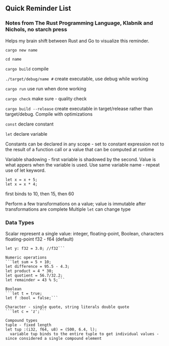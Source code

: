 ## Quick Reminder List
### Notes from The Rust Programming Language, Klabnik and Nichols, no starch press

Helps my brain shift between Rust and Go to visualize this reminder.

`cargo new name`

`cd name`

`cargo build` 
compile

`./target/debug/name #` 
create executable, use debug while working

`cargo run` 
use run when done working

`cargo check` 
make sure - quality check

`cargo build --release` 
create executable in target/release rather than target/debug. Compile with optimizations

`const` 
declare constant

`let`
declare variable

Constants can be declared in any scope - set to constant expression not to the result of a function call or a value that can be computed at runtime

Variable shadowing - first variable is shadowed by the second. Value is what appers when the variable is used. Use same variable name - repeat use of let keyword.

```let x = 10;
let x = x + 5;
let x = x * 4;
```

first binds to 10, then 15, then 60

Perform a few transformations on a value; value is immutable after transformations are complete
Multiple `let` can change type

### Data Types

Scalar represent a single value: integer, floating-point, Boolean, characters
floating-point f32 - f64 (default)

```let x = 2.0; //f64
let y: f32 = 3.0; //f32```

Numeric operations
```let sum = 5 + 10;
let difference = 95.5 - 4.3;
let product = 4 * 30;
let quotient = 56.7/32.2;
let remainder = 43 % 5;```

Boolean
```let t = true;
let f :bool = false;```

Character - single quote, string literals double quote
```let c = 'z';```

Compound types
tuple - fixed length
let tup :(i32, f64, u8) = (500, 6.4, l);
  variable tup binds to the entire tuple to get individual values - since considered a single compound element


      
      
